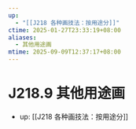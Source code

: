 ```yaml
---
up:
  - "[[J218 各种画技法：按用途分]]"
ctime: 2025-01-27T23:33:19+08:00
aliases:
  - 其他用途画
mtime: 2025-09-09T12:37:17+08:00
---
```


# J218.9 其他用途画

- up: [[J218 各种画技法：按用途分]]
